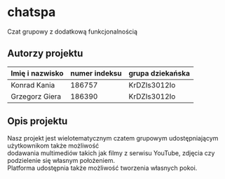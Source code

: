 # chatspa
Czat grupowy z dodatkową funkcjonalnością

## Autorzy projektu

|Imię i nazwisko   | numer indeksu  | grupa dziekańska  |
|------------------|----------------|-------------------|
|Konrad Kania      |186757          |KrDZIs3012Io       |
|Grzegorz Giera    |186390          |KrDZIs3012Io       |

## Opis projektu
Nasz projekt jest wielotematycznym czatem grupowym udostępniającym użytkownikom także możliwość <br>
    dodawania multimediów takich jak filmy z serwisu YouTube, zdjęcia czy podzielenie się własnym położeniem. <br>
    Platforma udostępnia także możliwość tworzenia własnych pokoi.
